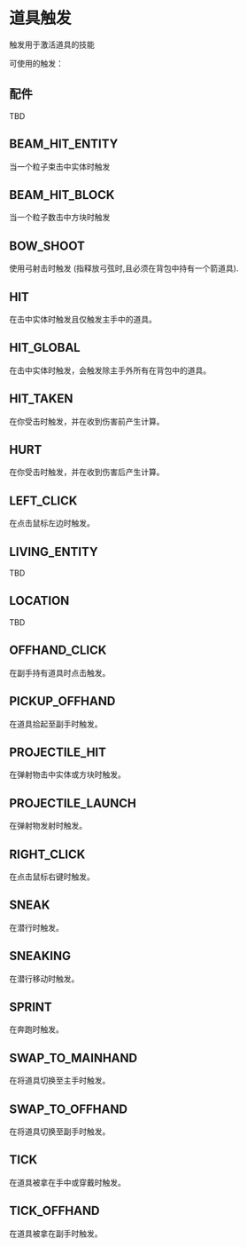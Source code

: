 # 道具触发

触发用于激活道具的技能

可使用的触发：

## 配件

TBD

## BEAM_HIT_ENTITY

当一个粒子束击中实体时触发

## BEAM_HIT_BLOCK

当一个粒子数击中方块时触发

## BOW_SHOOT

使用弓射击时触发 (指释放弓弦时,且必须在背包中持有一个箭道具).

## HIT

在击中实体时触发且仅触发主手中的道具。

## HIT_GLOBAL

在击中实体时触发，会触发除主手外所有在背包中的道具。

## HIT_TAKEN

在你受击时触发，并在收到伤害前产生计算。

## HURT

在你受击时触发，并在收到伤害后产生计算。

## LEFT_CLICK

在点击鼠标左边时触发。

## LIVING_ENTITY

TBD

## LOCATION

TBD

## OFFHAND_CLICK

在副手持有道具时点击触发。

## PICKUP_OFFHAND

在道具拾起至副手时触发。

## PROJECTILE_HIT

在弹射物击中实体或方块时触发。

## PROJECTILE_LAUNCH

在弹射物发射时触发。

## RIGHT_CLICK

在点击鼠标右键时触发。

## SNEAK

在潜行时触发。

## SNEAKING

在潜行移动时触发。

## SPRINT

在奔跑时触发。

## SWAP_TO_MAINHAND

在将道具切换至主手时触发。

## SWAP_TO_OFFHAND

在将道具切换至副手时触发。

## TICK

在道具被拿在手中或穿戴时触发。

## TICK_OFFHAND

在道具被拿在副手时触发。
